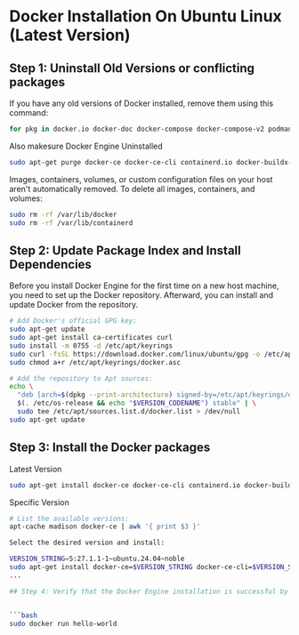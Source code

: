 # Docker Installation On Ubuntu Linux (Latest Version)

## Step 1: Uninstall Old Versions or conflicting packages
If you have any old versions of Docker installed, remove them using this command:

```bash
for pkg in docker.io docker-doc docker-compose docker-compose-v2 podman-docker containerd runc; do sudo apt-get remove $pkg; done
```
Also makesure Docker Engine Uninstalled
```bash
sudo apt-get purge docker-ce docker-ce-cli containerd.io docker-buildx-plugin docker-compose-plugin docker-ce-rootless-extras
```
Images, containers, volumes, or custom configuration files on your host aren't automatically removed. To delete all images, containers, and volumes:
```bash
sudo rm -rf /var/lib/docker
sudo rm -rf /var/lib/containerd
```

## Step 2: Update Package Index and Install Dependencies

Before you install Docker Engine for the first time on a new host machine, you need to set up the Docker repository. Afterward, you can install and update Docker from the repository.

```bash
# Add Docker's official GPG key:
sudo apt-get update
sudo apt-get install ca-certificates curl
sudo install -m 0755 -d /etc/apt/keyrings
sudo curl -fsSL https://download.docker.com/linux/ubuntu/gpg -o /etc/apt/keyrings/docker.asc
sudo chmod a+r /etc/apt/keyrings/docker.asc

# Add the repository to Apt sources:
echo \
  "deb [arch=$(dpkg --print-architecture) signed-by=/etc/apt/keyrings/docker.asc] https://download.docker.com/linux/ubuntu \
  $(. /etc/os-release && echo "$VERSION_CODENAME") stable" | \
  sudo tee /etc/apt/sources.list.d/docker.list > /dev/null
sudo apt-get update
```

## Step 3: Install the Docker packages

Latest Version

```bash
sudo apt-get install docker-ce docker-ce-cli containerd.io docker-buildx-plugin docker-compose-plugin
```

Specific Version
```bash
# List the available versions:
apt-cache madison docker-ce | awk '{ print $3 }'

Select the desired version and install:

VERSION_STRING=5:27.1.1-1~ubuntu.24.04~noble
sudo apt-get install docker-ce=$VERSION_STRING docker-ce-cli=$VERSION_STRING containerd.io docker-buildx-plugin docker-compose-plugin
...

## Step 4: Verify that the Docker Engine installation is successful by running the hello-world image.


```bash
sudo docker run hello-world
```


